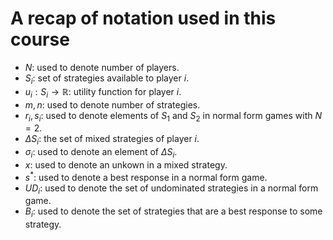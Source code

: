 # A recap of notation used in this course

- $N$: used to denote number of players.
- $S_i$: set of strategies available to player $i$.
- $u_i:S_i\to \mathbb{R}$: utility function for player $i$.
- $m,n$: used to denote number of strategies.
- $r_i,s_i$: used to denote elements of $S_1$ and $S_2$ in normal form games with $N=2$.
- $\Delta S_i$: the set of mixed strategies of player $i$.
- $\sigma_i$: used to denote an element of $\Delta S_i$.
- $x$: used to denote an unkown in a mixed strategy.
- $s^*$: used to denote a best response in a normal form game.
- $UD_i$: used to denote the set of undominated strategies in a normal form game.
- $B_i$: used to denote the set of strategies that are a best response to some strategy.
